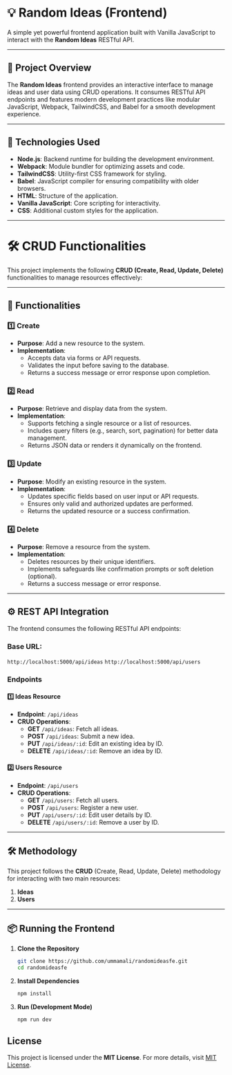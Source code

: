 # 💡 Random Ideas (Frontend)  
A simple yet powerful frontend application built with Vanilla JavaScript to interact with the **Random Ideas** RESTful API.  

---

## 📌 Project Overview  
The **Random Ideas** frontend provides an interactive interface to manage ideas and user data using CRUD operations. It consumes RESTful API endpoints and features modern development practices like modular JavaScript, Webpack, TailwindCSS, and Babel for a smooth development experience.

---

## 🔧 Technologies Used  
- **Node.js**: Backend runtime for building the development environment.  
- **Webpack**: Module bundler for optimizing assets and code.  
- **TailwindCSS**: Utility-first CSS framework for styling.  
- **Babel**: JavaScript compiler for ensuring compatibility with older browsers.  
- **HTML**: Structure of the application.  
- **Vanilla JavaScript**: Core scripting for interactivity.  
- **CSS**: Additional custom styles for the application.  

---
# 🛠️ CRUD Functionalities  

This project implements the following **CRUD (Create, Read, Update, Delete)** functionalities to manage resources effectively:

---

## 📌 Functionalities  

### 1️⃣ **Create**  
- **Purpose**: Add a new resource to the system.  
- **Implementation**:  
  - Accepts data via forms or API requests.  
  - Validates the input before saving to the database.  
  - Returns a success message or error response upon completion.  

### 2️⃣ **Read**  
- **Purpose**: Retrieve and display data from the system.  
- **Implementation**:  
  - Supports fetching a single resource or a list of resources.  
  - Includes query filters (e.g., search, sort, pagination) for better data management.  
  - Returns JSON data or renders it dynamically on the frontend.  

### 3️⃣ **Update**  
- **Purpose**: Modify an existing resource in the system.  
- **Implementation**:  
  - Updates specific fields based on user input or API requests.  
  - Ensures only valid and authorized updates are performed.  
  - Returns the updated resource or a success confirmation.  

### 4️⃣ **Delete**  
- **Purpose**: Remove a resource from the system.  
- **Implementation**:  
  - Deletes resources by their unique identifiers.  
  - Implements safeguards like confirmation prompts or soft deletion (optional).  
  - Returns a success message or error response.  

---

## ⚙️ REST API Integration  

The frontend consumes the following RESTful API endpoints:  

### **Base URL**:  
`http://localhost:5000/api/ideas`
`http://localhost:5000/api/users`

### **Endpoints**  

#### 1️⃣ **Ideas Resource**  
- **Endpoint**: `/api/ideas`  
- **CRUD Operations**:  
  - **GET** `/api/ideas`: Fetch all ideas.  
  - **POST** `/api/ideas`: Submit a new idea.  
  - **PUT** `/api/ideas/:id`: Edit an existing idea by ID.  
  - **DELETE** `/api/ideas/:id`: Remove an idea by ID.  

#### 2️⃣ **Users Resource**  
- **Endpoint**: `/api/users`  
- **CRUD Operations**:  
  - **GET** `/api/users`: Fetch all users.  
  - **POST** `/api/users`: Register a new user.  
  - **PUT** `/api/users/:id`: Edit user details by ID.  
  - **DELETE** `/api/users/:id`: Remove a user by ID.  

---

## 🛠️ Methodology  
This project follows the **CRUD** (Create, Read, Update, Delete) methodology for interacting with two main resources:  
1. **Ideas**  
2. **Users**  

---

## 📦 Running the Frontend  

1. **Clone the Repository**  
   ```bash
   git clone https://github.com/ummamali/randomideasfe.git
   cd randomideasfe
   
2. **Install Dependencies**  
   ```bash
   npm install
   
3. **Run (Development Mode)**  
   ```bash
   npm run dev


## License  

This project is licensed under the **MIT License**. For more details, visit [MIT License](https://opensource.org/licenses/MIT).  
